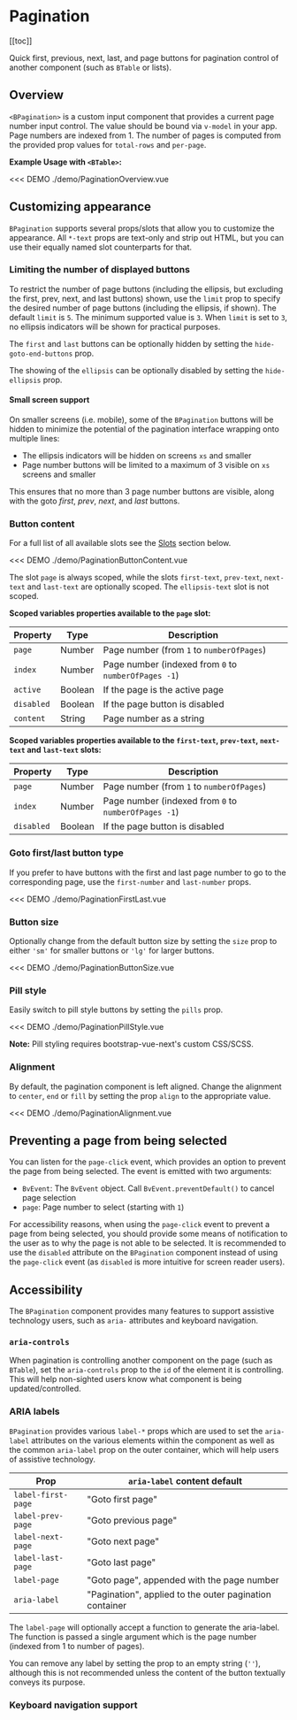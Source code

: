 # Pagination

<ComponentSidebar>

[[toc]]

</ComponentSidebar>

<div class="lead mb-5">

Quick first, previous, next, last, and page buttons for pagination control of another component
(such as `BTable` or lists).

</div>

## Overview

`<BPagination>` is a custom input component that provides a current page number input control. The
value should be bound via `v-model` in your app. Page numbers are indexed from 1. The number of
pages is computed from the provided prop values for `total-rows` and `per-page`.

**Example Usage with `<BTable>`:**

<<< DEMO ./demo/PaginationOverview.vue

## Customizing appearance

`BPagination` supports several props/slots that allow you to customize the appearance. All
`*-text` props are text-only and strip out HTML, but you can use their equally named slot
counterparts for that.

### Limiting the number of displayed buttons

To restrict the number of page buttons (including the ellipsis, but excluding the first, prev, next,
and last buttons) shown, use the `limit` prop to specify the desired number of page buttons
(including the ellipsis, if shown). The default `limit` is `5`. The minimum supported value is `3`.
When `limit` is set to `3`, no ellipsis indicators will be shown for practical purposes.

The `first` and `last` buttons can be optionally hidden by setting the `hide-goto-end-buttons` prop.

The showing of the `ellipsis` can be optionally disabled by setting the `hide-ellipsis` prop.

#### Small screen support

<NotYetImplemented />

On smaller screens (i.e. mobile), some of the `BPagination` buttons will be hidden to minimize
the potential of the pagination interface wrapping onto multiple lines:

- The ellipsis indicators will be hidden on screens `xs` and smaller
- Page number buttons will be limited to a maximum of 3 visible on `xs` screens and smaller

This ensures that no more than 3 page number buttons are visible, along with the goto _first_,
_prev_, _next_, and _last_ buttons.

### Button content

For a full list of all available slots see the [Slots](#comp-reference-bpagination-slots) section below.

<<< DEMO ./demo/PaginationButtonContent.vue

The slot `page` is always scoped, while the slots `first-text`, `prev-text`, `next-text` and
`last-text` are optionally scoped. The `ellipsis-text` slot is not scoped.

**Scoped variables properties available to the `page` slot:**

| Property   | Type    | Description                                          |
| ---------- | ------- | ---------------------------------------------------- |
| `page`     | Number  | Page number (from `1` to `numberOfPages`)            |
| `index`    | Number  | Page number (indexed from `0` to `numberOfPages -1`) |
| `active`   | Boolean | If the page is the active page                       |
| `disabled` | Boolean | If the page button is disabled                       |
| `content`  | String  | Page number as a string                              |

**Scoped variables properties available to the `first-text`, `prev-text`, `next-text` and
`last-text` slots:**

| Property   | Type    | Description                                          |
| ---------- | ------- | ---------------------------------------------------- |
| `page`     | Number  | Page number (from `1` to `numberOfPages`)            |
| `index`    | Number  | Page number (indexed from `0` to `numberOfPages -1`) |
| `disabled` | Boolean | If the page button is disabled                       |

### Goto first/last button type

If you prefer to have buttons with the first and last page number to go to the corresponding page,
use the `first-number` and `last-number` props.

<<< DEMO ./demo/PaginationFirstLast.vue

### Button size

Optionally change from the default button size by setting the `size` prop to either `'sm'` for
smaller buttons or `'lg'` for larger buttons.

<<< DEMO ./demo/PaginationButtonSize.vue

### Pill style

Easily switch to pill style buttons by setting the `pills` prop.

<<< DEMO ./demo/PaginationPillStyle.vue

**Note:** Pill styling requires bootstrap-vue-next's custom CSS/SCSS.

### Alignment

By default, the pagination component is left aligned. Change the alignment to `center`, `end`
or `fill` by setting the prop `align` to the appropriate value.

<<< DEMO ./demo/PaginationAlignment.vue

## Preventing a page from being selected

You can listen for the `page-click` event, which provides an option to prevent the page from being
selected. The event is emitted with two arguments:

- `BvEvent`: The `BvEvent` object. Call `BvEvent.preventDefault()` to cancel page selection
- `page`: Page number to select (starting with `1`)

For accessibility reasons, when using the `page-click` event to prevent a page from being selected,
you should provide some means of notification to the user as to why the page is not able to be
selected. It is recommended to use the `disabled` attribute on the `BPagination` component
instead of using the `page-click` event (as `disabled` is more intuitive for screen reader users).

## Accessibility

The `BPagination` component provides many features to support assistive technology users, such as
`aria-` attributes and keyboard navigation.

### `aria-controls`

When pagination is controlling another component on the page (such as `BTable`), set the
`aria-controls` prop to the `id` of the element it is controlling. This will help non-sighted users
know what component is being updated/controlled.

### ARIA labels

`BPagination` provides various `label-*` props which are used to set the `aria-label`
attributes on the various elements within the component as well as the common `aria-label` prop
on the outer container, which will help users of assistive technology.

| Prop               | `aria-label` content default                            |
| ------------------ | ------------------------------------------------------- |
| `label-first-page` | "Goto first page"                                       |
| `label-prev-page`  | "Goto previous page"                                    |
| `label-next-page`  | "Goto next page"                                        |
| `label-last-page`  | "Goto last page"                                        |
| `label-page`       | "Goto page", appended with the page number              |
| `aria-label`       | "Pagination", applied to the outer pagination container |

The `label-page` will optionally accept a function to generate the aria-label. The function is
passed a single argument which is the page number (indexed from 1 to number of pages).

You can remove any label by setting the prop to an empty string (`''`), although this is not
recommended unless the content of the button textually conveys its purpose.

### Keyboard navigation support

<NotYetImplemented />

<ComponentReference :data="data" />

<script lang="ts">
import {data} from '../../data/components/pagination.data'

export default {
  setup() {
    return {data}
  }
}
</script>
